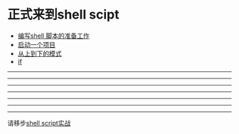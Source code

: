 # 正式来到shell scipt
- [编写shell 脚本的准备工作](./first-shellscript.md)
- [启动一个项目](./start-shell.md)
- [从上到下的模式](./tb.md)
- [if](./if.md)






---
----
---
---
---
---
---
请移步[shell script实战](../../shell/summary.md)
